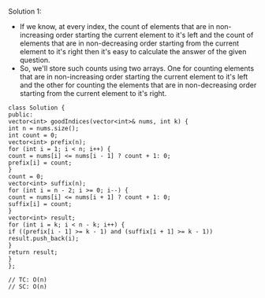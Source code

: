 Solution 1:
​
- If we know, at every index, the count of elements that are in non-increasing order starting the current element to it's left and the count of elements that are in non-decreasing order starting from the current element to it's right then it's easy to calculate the answer of the given question.
- So, we'll store such counts using two arrays. One for counting elements that are in non-increasing order starting the current element to it's left and the other for counting the elements that are in non-decreasing order starting from the current element to it's right.
​
```
class Solution {
public:
vector<int> goodIndices(vector<int>& nums, int k) {
int n = nums.size();
int count = 0;
vector<int> prefix(n);
for (int i = 1; i < n; i++) {
count = nums[i] <= nums[i - 1] ? count + 1: 0;
prefix[i] = count;
}
count = 0;
vector<int> suffix(n);
for (int i = n - 2; i >= 0; i--) {
count = nums[i] <= nums[i + 1] ? count + 1: 0;
suffix[i] = count;
}
vector<int> result;
for (int i = k; i < n - k; i++) {
if ((prefix[i - 1] >= k - 1) and (suffix[i + 1] >= k - 1))
result.push_back(i);
}
return result;
}
};
​
// TC: O(n)
// SC: O(n)
```